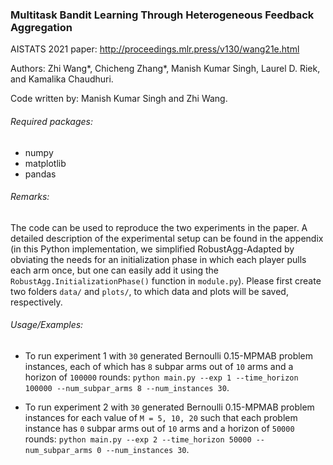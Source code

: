 ### Multitask Bandit Learning Through Heterogeneous Feedback Aggregation

AISTATS 2021 paper: http://proceedings.mlr.press/v130/wang21e.html

Authors: Zhi Wang*, Chicheng Zhang*, Manish Kumar Singh, 
Laurel D. Riek, and Kamalika Chaudhuri.

Code written by: Manish Kumar Singh and Zhi Wang.

###### Required packages:
- numpy
- matplotlib
- pandas

###### Remarks:
The code can be used to reproduce the two experiments in the paper.
A detailed description of the experimental setup can be found in the appendix
(in this Python implementation, we simplified RobustAgg-Adapted by obviating the 
needs for an initialization phase in which each player pulls each arm once, but one 
can easily add it using the `RobustAgg.InitializationPhase()` function in `module.py`).
Please first create two folders `data/` and `plots/`, 
to which data and plots will be saved, respectively.

###### Usage/Examples:
- To run experiment 1 with `30` generated Bernoulli 0.15-MPMAB problem instances, 
 each of which has `8` subpar arms out of `10` arms and a horizon of `100000` rounds:
`python main.py --exp 1 --time_horizon 100000 --num_subpar_arms 8 --num_instances 30`.

- To run experiment 2 with `30` generated Bernoulli 0.15-MPMAB problem instances
for each value of `M = 5, 10, 20` 
such that each problem instance has `0` subpar arms out of `10` arms and a horizon of `50000` rounds:
`python main.py --exp 2 --time_horizon 50000 --num_subpar_arms 0 --num_instances 30`.




